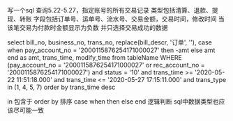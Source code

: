 写一个sql
查询5.22-5.27，指定账号的所有交易记录
类型包括清算、退款、提现、转账
字段包括订单号、运单号、流水号、交易金额，交易时间，修改时间
当该笔交易为付款时金额显示为负数
并只选择交易成功的数据

select
    bill_no,
    business_no,
    trans_no,
    replace(bill_descr, '订单', ''),
    case when pay_account_no = '2000115876254171000027' then -amt else amt end as amt,
    trans_time,
    modify_time
from tableName WHERE
    (pay_account_no = '2000115876254171000027' or rec_account_no = '2000115876254171000027') and
    status = '10' and
    trans_time >= '2020-05-22 11:51:18.000' and
    trans_time <= '2020-05-27 17:15:11.000' and
    trans_type in (1, 4, 5, 7)
order by trans_time desc

in 包含于
order by 排序
case when then else end 逻辑判断
sql中数据类型也应该尽可能一致